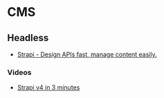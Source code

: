 # CMS


## Headless 

- [Strapi - Design APIs fast, manage content easily.](https://strapi.io/)

### Videos
 - [Strapi v4 in 3 minutes](https://www.youtube.com/watch?v=h9vETeRiulY)

